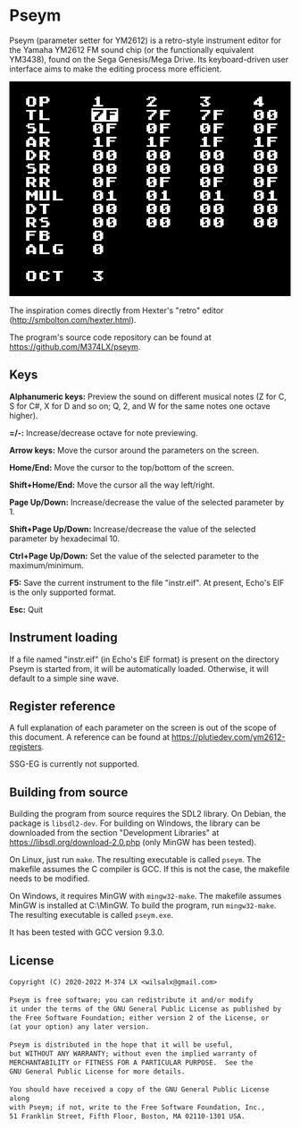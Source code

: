 # Pseym

Pseym (parameter setter for YM2612) is a retro-style instrument editor for the
Yamaha YM2612 FM sound chip (or the functionally equivalent YM3438), found on
the Sega Genesis/Mega Drive. Its keyboard-driven user interface aims to make
the editing process more efficient.

![Screenshot](screenshot.png)

The inspiration comes directly from Hexter's "retro" editor
(http://smbolton.com/hexter.html).

The program's source code repository can be found at
https://github.com/M374LX/pseym.

## Keys

**Alphanumeric keys:** Preview the sound on different musical notes
(Z for C, S for C#, X for D and so on; Q, 2, and W for the same notes one
octave higher).

**=/-:** Increase/decrease octave for note previewing.

**Arrow keys:** Move the cursor around the parameters on the screen.

**Home/End:** Move the cursor to the top/bottom of the screen.

**Shift+Home/End:** Move the cursor all the way left/right.

**Page Up/Down:** Increase/decrease the value of the selected parameter by 1.

**Shift+Page Up/Down:** Increase/decrease the value of the selected parameter
by hexadecimal 10.

**Ctrl+Page Up/Down:** Set the value of the selected parameter to the
maximum/minimum.

**F5:** Save the current instrument to the file "instr.eif". At present, Echo's
EIF is the only supported format.

**Esc:** Quit

## Instrument loading

If a file named "instr.eif" (in Echo's EIF format) is present on the directory
Pseym is started from, it will be automatically loaded. Otherwise, it will
default to a simple sine wave.

## Register reference

A full explanation of each parameter on the screen is out of the scope of this
document. A reference can be found at https://plutiedev.com/ym2612-registers.

SSG-EG is currently not supported.

## Building from source

Building the program from source requires the SDL2 library. On Debian, the
package is ``libsdl2-dev``. For building on Windows, the library can be
downloaded from the section "Development Libraries" at
https://libsdl.org/download-2.0.php (only MinGW has been tested).

On Linux, just run ``make``. The resulting executable is called ``pseym``. The
makefile assumes the C compiler is GCC. If this is not the case, the makefile
needs to be modified.

On Windows, it requires MinGW with ``mingw32-make``. The makefile assumes MinGW
is installed at C:\MinGW. To build the program, run ``mingw32-make``. The
resulting executable is called ``pseym.exe``.

It has been tested with GCC version 9.3.0.

## License

```
Copyright (C) 2020-2022 M-374 LX <wilsalx@gmail.com>

Pseym is free software; you can redistribute it and/or modify
it under the terms of the GNU General Public License as published by
the Free Software Foundation; either version 2 of the License, or
(at your option) any later version.

Pseym is distributed in the hope that it will be useful,
but WITHOUT ANY WARRANTY; without even the implied warranty of
MERCHANTABILITY or FITNESS FOR A PARTICULAR PURPOSE.  See the
GNU General Public License for more details.

You should have received a copy of the GNU General Public License along
with Pseym; if not, write to the Free Software Foundation, Inc.,
51 Franklin Street, Fifth Floor, Boston, MA 02110-1301 USA.
```

